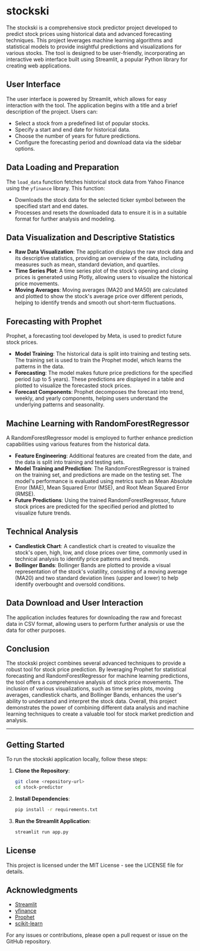 # stockski

The stockski is a comprehensive stock predictor project developed to predict stock prices using historical data and advanced forecasting techniques. This project leverages machine learning algorithms and statistical models to provide insightful predictions and visualizations for various stocks. The tool is designed to be user-friendly, incorporating an interactive web interface built using Streamlit, a popular Python library for creating web applications.

## User Interface

The user interface is powered by Streamlit, which allows for easy interaction with the tool. The application begins with a title and a brief description of the project. Users can:
- Select a stock from a predefined list of popular stocks.
- Specify a start and end date for historical data.
- Choose the number of years for future predictions.
- Configure the forecasting period and download data via the sidebar options.

## Data Loading and Preparation

The `load_data` function fetches historical stock data from Yahoo Finance using the `yfinance` library. This function:
- Downloads the stock data for the selected ticker symbol between the specified start and end dates.
- Processes and resets the downloaded data to ensure it is in a suitable format for further analysis and modeling.

## Data Visualization and Descriptive Statistics

- **Raw Data Visualization**: The application displays the raw stock data and its descriptive statistics, providing an overview of the data, including measures such as mean, standard deviation, and quartiles.
- **Time Series Plot**: A time series plot of the stock's opening and closing prices is generated using Plotly, allowing users to visualize the historical price movements.
- **Moving Averages**: Moving averages (MA20 and MA50) are calculated and plotted to show the stock's average price over different periods, helping to identify trends and smooth out short-term fluctuations.

## Forecasting with Prophet

Prophet, a forecasting tool developed by Meta, is used to predict future stock prices.

- **Model Training**: The historical data is split into training and testing sets. The training set is used to train the Prophet model, which learns the patterns in the data.
- **Forecasting**: The model makes future price predictions for the specified period (up to 5 years). These predictions are displayed in a table and plotted to visualize the forecasted stock prices.
- **Forecast Components**: Prophet decomposes the forecast into trend, weekly, and yearly components, helping users understand the underlying patterns and seasonality.

## Machine Learning with RandomForestRegressor

A RandomForestRegressor model is employed to further enhance prediction capabilities using various features from the historical data.

- **Feature Engineering**: Additional features are created from the date, and the data is split into training and testing sets.
- **Model Training and Prediction**: The RandomForestRegressor is trained on the training set, and predictions are made on the testing set. The model's performance is evaluated using metrics such as Mean Absolute Error (MAE), Mean Squared Error (MSE), and Root Mean Squared Error (RMSE).
- **Future Predictions**: Using the trained RandomForestRegressor, future stock prices are predicted for the specified period and plotted to visualize future trends.

## Technical Analysis

- **Candlestick Chart**: A candlestick chart is created to visualize the stock's open, high, low, and close prices over time, commonly used in technical analysis to identify price patterns and trends.
- **Bollinger Bands**: Bollinger Bands are plotted to provide a visual representation of the stock's volatility, consisting of a moving average (MA20) and two standard deviation lines (upper and lower) to help identify overbought and oversold conditions.

## Data Download and User Interaction

The application includes features for downloading the raw and forecast data in CSV format, allowing users to perform further analysis or use the data for other purposes.

## Conclusion

The stockski project combines several advanced techniques to provide a robust tool for stock price prediction. By leveraging Prophet for statistical forecasting and RandomForestRegressor for machine learning predictions, the tool offers a comprehensive analysis of stock price movements. The inclusion of various visualizations, such as time series plots, moving averages, candlestick charts, and Bollinger Bands, enhances the user's ability to understand and interpret the stock data. Overall, this project demonstrates the power of combining different data analysis and machine learning techniques to create a valuable tool for stock market prediction and analysis.

---

## Getting Started

To run the stockski application locally, follow these steps:

1. **Clone the Repository**:
    ```bash
    git clone <repository-url>
    cd stock-predictor
    ```

2. **Install Dependencies**:
    ```bash
    pip install -r requirements.txt
    ```

3. **Run the Streamlit Application**:
    ```bash
    streamlit run app.py
    ```

## License

This project is licensed under the MIT License - see the LICENSE file for details.

## Acknowledgments

- [Streamlit](https://streamlit.io/)
- [yfinance](https://github.com/ranaroussi/yfinance)
- [Prophet](https://facebook.github.io/prophet/)
- [scikit-learn](https://scikit-learn.org/)

For any issues or contributions, please open a pull request or issue on the GitHub repository.

